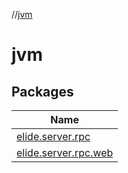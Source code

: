 //[jvm](index.md)

# jvm

## Packages

| Name |
|---|
| [elide.server.rpc](jvm/elide.server.rpc/index.md) |
| [elide.server.rpc.web](jvm/elide.server.rpc.web/index.md) |
